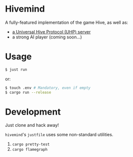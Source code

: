 # Hivemind

A fully-featured implementation of the game Hive, as well as:
- [a Universal Hive Protocol (UHP) server](https://github.com/jonthysell/Mzinga)
- a strong AI player (coming soon...)

# Usage
```bash
$ just run
```

or:
```bash
$ touch .env # Mandatory, even if empty
$ cargo run --release
```

# Development

Just clone and hack away!

`hivemind`'s `justfile` uses some non-standard utilities.
1. `cargo pretty-test`
2. `cargo flamegraph`